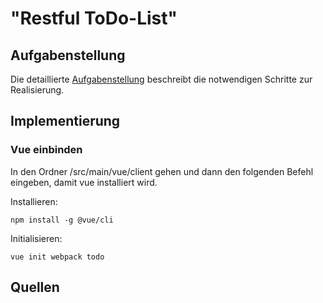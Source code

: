 # "Restful ToDo-List"

## Aufgabenstellung
Die detaillierte [Aufgabenstellung](TASK.md) beschreibt die notwendigen Schritte zur Realisierung.

## Implementierung

### Vue einbinden
In den Ordner /src/main/vue/client gehen und dann den folgenden Befehl eingeben, damit vue installiert wird.

Installieren:

```npm install -g @vue/cli```

Initialisieren:

```vue init webpack todo```

## Quellen
